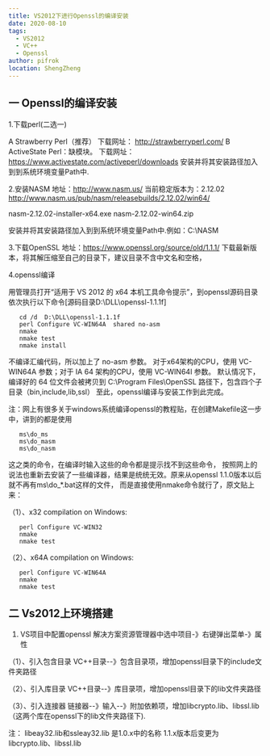 ```yaml
---
title: VS2012下进行Openssl的编译安装
date: 2020-08-10
tags: 
  - VS2012
  - VC++
  - Openssl
author: pifrok
location: ShengZheng  
---
```



## 一  Openssl的编译安装

1.下载perl(二选一)

  A Strawberry Perl（推荐）
    下载网址： http://strawberryperl.com/
  B ActiveState Perl：缺模块。 
   下载网址：https://www.activestate.com/activeperl/downloads
  安装并将其安装路径加入到到系统环境变量Path中.

2.安装NASM
  地址：http://www.nasm.us/
  当前稳定版本为：2.12.02 
  http://www.nasm.us/pub/nasm/releasebuilds/2.12.02/win64/

  nasm-2.12.02-installer-x64.exe
  nasm-2.12.02-win64.zip

  安装并将其安装路径加入到到系统环境变量Path中.例如：C:\\NASM

3.下载OpenSSL
  地址：https://www.openssl.org/source/old/1.1.1/
 下载最新版本，将其解压缩至自己的目录下，建议目录不含中文名和空格，



4.openssl编译

用管理员打开“适用于 VS 2012 的 x64 本机工具命令提示”，到openssl源码目录
依次执行以下命令[源码目录D:\DLL\openssl-1.1.1f]

       cd /d  D:\DLL\openssl-1.1.1f 
       perl Configure VC-WIN64A  shared no-asm
       nmake
       nmake test
       nmake install


不编译汇编代码，所以加上了 no-asm 参数。
对于x64架构的CPU，使用 VC-WIN64A 参数；对于 IA 64 架构的CPU，使用 VC-WIN64I 参数。
默认情况下，编译好的 64 位文件会被拷贝到 C:\Program Files\OpenSSL 路径下，包含四个子目录（bin,include,lib,ssl）
至此，openssl编译与安装工作到此完成。

注：网上有很多关于windows系统编译openssl的教程贴，在创建Makefile这一步中，讲到的都是使用

       ms\do_ms
       ms\do_masm
       ms\do_nasm


这之类的命令，在编译时输入这些的命令都是提示找不到这些命令，
按照网上的说法也重新去安装了一些编译器，结果是统统无效。原来从openssl 1.1.0版本以后就不再有ms\do_*.bat这样的文件，
而是直接使用nmake命令就行了，原文贴上来：

（1）、x32 compilation on Windows:

       perl Configure VC-WIN32
       nmake
       nmake test

（2）、x64A compilation on Windows:

       perl Configure VC-WIN64A
       nmake
       nmake test


## 二  Vs2012上环境搭建

1. VS项目中配置openssl
  解决方案资源管理器中选中项目-》右键弹出菜单-》属性
  
 （1）、引入包含目录
  VC++目录--》包含目录项，增加openssl目录下的include文件夹路径
  
 （2）、引入库目录
  VC++目录--》库目录项，增加openssl目录下的lib文件夹路径

 （3）、引入连接器
  链接器--》输入--》附加依赖项，增加libcrypto.lib、libssl.lib（这两个库在openssl下的lib文件夹路径下).
  
  注： libeay32.lib和ssleay32.lib 是1.0.x中的名称
       1.1.x版本后变更为libcrypto.lib、libssl.lib





  
<ZanShang />
